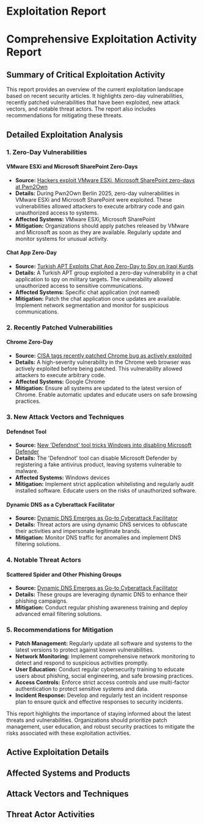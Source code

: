 # Exploitation Report

# Comprehensive Exploitation Activity Report

## Summary of Critical Exploitation Activity

This report provides an overview of the current exploitation landscape based on recent security articles. It highlights zero-day vulnerabilities, recently patched vulnerabilities that have been exploited, new attack vectors, and notable threat actors. The report also includes recommendations for mitigating these threats.

## Detailed Exploitation Analysis

### 1. Zero-Day Vulnerabilities

#### VMware ESXi and Microsoft SharePoint Zero-Days
- **Source:** [Hackers exploit VMware ESXi, Microsoft SharePoint zero-days at Pwn2Own](https://www.bleepingcomputer.com/news/security/hackers-exploit-vmware-esxi-microsoft-sharepoint-zero-days-at-pwn2own/)
- **Details:** During Pwn2Own Berlin 2025, zero-day vulnerabilities in VMware ESXi and Microsoft SharePoint were exploited. These vulnerabilities allowed attackers to execute arbitrary code and gain unauthorized access to systems.
- **Affected Systems:** VMware ESXi, Microsoft SharePoint
- **Mitigation:** Organizations should apply patches released by VMware and Microsoft as soon as they are available. Regularly update and monitor systems for unusual activity.

#### Chat App Zero-Day
- **Source:** [Turkish APT Exploits Chat App Zero-Day to Spy on Iraqi Kurds](https://www.darkreading.com/cyberattacks-data-breaches/turkish-apt-exploits-chat-app-zero-day-spy-iraqi-kurds)
- **Details:** A Turkish APT group exploited a zero-day vulnerability in a chat application to spy on military targets. The vulnerability allowed unauthorized access to sensitive communications.
- **Affected Systems:** Specific chat application (not named)
- **Mitigation:** Patch the chat application once updates are available. Implement network segmentation and monitor for suspicious communications.

### 2. Recently Patched Vulnerabilities

#### Chrome Zero-Day
- **Source:** [CISA tags recently patched Chrome bug as actively exploited](https://www.bleepingcomputer.com/news/security/cisa-tags-recently-patched-chrome-bug-as-actively-exploited-zero-day/)
- **Details:** A high-severity vulnerability in the Chrome web browser was actively exploited before being patched. This vulnerability allowed attackers to execute arbitrary code.
- **Affected Systems:** Google Chrome
- **Mitigation:** Ensure all systems are updated to the latest version of Chrome. Enable automatic updates and educate users on safe browsing practices.

### 3. New Attack Vectors and Techniques

#### Defendnot Tool
- **Source:** [New 'Defendnot' tool tricks Windows into disabling Microsoft Defender](https://www.bleepingcomputer.com/news/microsoft/new-defendnot-tool-tricks-windows-into-disabling-microsoft-defender/)
- **Details:** The 'Defendnot' tool can disable Microsoft Defender by registering a fake antivirus product, leaving systems vulnerable to malware.
- **Affected Systems:** Windows devices
- **Mitigation:** Implement strict application whitelisting and regularly audit installed software. Educate users on the risks of unauthorized software.

#### Dynamic DNS as a Cyberattack Facilitator
- **Source:** [Dynamic DNS Emerges as Go-to Cyberattack Facilitator](https://www.darkreading.com/threat-intelligence/dynamic-dns-cyberattack-facilitator)
- **Details:** Threat actors are using dynamic DNS services to obfuscate their activities and impersonate legitimate brands.
- **Mitigation:** Monitor DNS traffic for anomalies and implement DNS filtering solutions.

### 4. Notable Threat Actors

#### Scattered Spider and Other Phishing Groups
- **Source:** [Dynamic DNS Emerges as Go-to Cyberattack Facilitator](https://www.darkreading.com/threat-intelligence/dynamic-dns-cyberattack-facilitator)
- **Details:** These groups are leveraging dynamic DNS to enhance their phishing campaigns.
- **Mitigation:** Conduct regular phishing awareness training and deploy advanced email filtering solutions.

### 5. Recommendations for Mitigation

- **Patch Management:** Regularly update all software and systems to the latest versions to protect against known vulnerabilities.
- **Network Monitoring:** Implement comprehensive network monitoring to detect and respond to suspicious activities promptly.
- **User Education:** Conduct regular cybersecurity training to educate users about phishing, social engineering, and safe browsing practices.
- **Access Controls:** Enforce strict access controls and use multi-factor authentication to protect sensitive systems and data.
- **Incident Response:** Develop and regularly test an incident response plan to ensure quick and effective responses to security incidents.

This report highlights the importance of staying informed about the latest threats and vulnerabilities. Organizations should prioritize patch management, user education, and robust security practices to mitigate the risks associated with these exploitation activities.

## Active Exploitation Details



## Affected Systems and Products



## Attack Vectors and Techniques



## Threat Actor Activities

 
